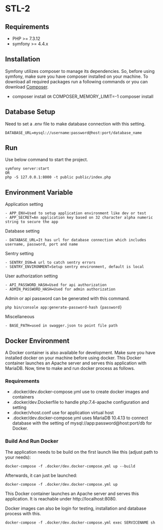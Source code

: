 # STL-2

## Requirements
- PHP >= 7.3.12
- symfony >= 4.4.x

## Installation 
Symfony utilizes composer to manage its dependencies. So, before using symfony, make sure you have composer installed on your machine. To download all required packages run a following commands or you can download [Composer](https://getcomposer.org/doc/00-intro.md).
- composer install `OR` COMPOSER_MEMORY_LIMIT=-1 composer install

## Database Setup
Need to set a .env file to make database connection with this setting.
```
DATABASE_URL=mysql://username:password@host:port/database_name
```

## Run
Use below command to start the project.
```
symfony server:start 
OR 
php -S 127.0.0.1:8000 -t public public/index.php
```

## Environment Variable

Application setting
```
- APP_ENV=Used to setup application environment like dev or test
- APP_SECRET=An application key based on 32 character alpha numeric string to secure the app
```

Database setting
```
- DATABASE_URL=It has url for database connection which includes username, password, port and name
```

Sentry setting
```
- SENTRY_DSN=A url to catch sentry errors
- SENTRY_ENVIRONMENT=Setup sentry environment, default is local
```

User authorization setting
```
- API_PASSWORD_HASH=Used for api authorization
- ADMIN_PASSWORD_HASH=Used for admin authorization
```

Admin or api password can be generated with this command.
```
php bin/console app:generate-password-hash {password}
```

Miscellaneous
```
- BASE_PATH=used in swagger.json to point file path
 ```
 
## Docker Environment
A Docker container is also available for development. Make sure you have installed docker on your machine before using docker. This Docker container launches an Apache server and serves this application with MariaDB. Now, time to make and run docker process as follows.

### Requirements
- .docker/dev.docker-compose.yml use to create docker images and containers
- .docker/dev.Dockerfile to handle php:7.4-apache configuration and setting
- .docker/vhost.conf use for application virtual host
- .docker/dev.docker-compose.yml uses MariaDB 10.4.13 to connect database with the setting of mysql://app:password@host:port/db for Docker.

### Build And Run Docker
The application needs to be build on the first launch like this (adjust path to your needs):
```
docker-compose -f .docker/dev.docker-compose.yml up --build
```
Afterwards, it can just be launched:
```
docker-compose -f .docker/dev.docker-compose.yml up
```
This Docker container launches an Apache server and serves this application. It is reachable under http://localhost:8080.

Docker images can also be login for testing, installation and database process with this.
```
docker-compose -f .docker/dev.docker-compose.yml exec SERVICENAME sh
```
